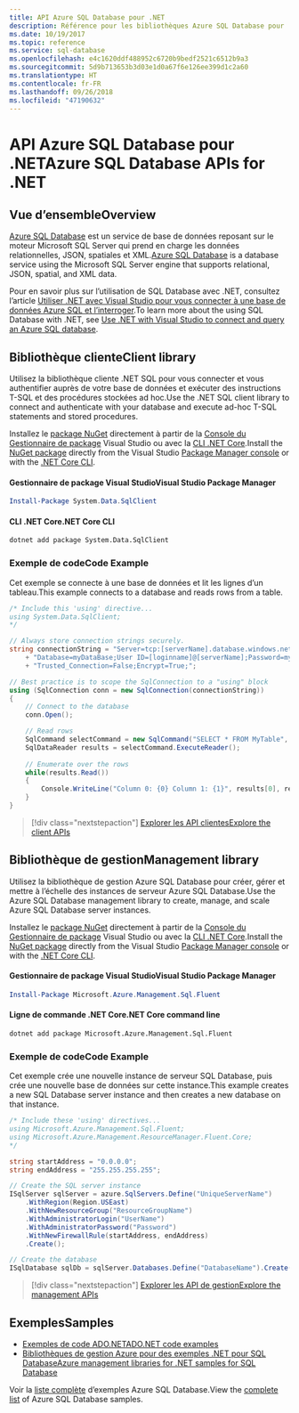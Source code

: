 ```yaml
---
title: API Azure SQL Database pour .NET
description: Référence pour les bibliothèques Azure SQL Database pour .NET
ms.date: 10/19/2017
ms.topic: reference
ms.service: sql-database
ms.openlocfilehash: e4c1620ddf488952c6720b9bedf2521c6512b9a3
ms.sourcegitcommit: 5d9b713653b3d03e1d0a67f6e126ee399d1c2a60
ms.translationtype: HT
ms.contentlocale: fr-FR
ms.lasthandoff: 09/26/2018
ms.locfileid: "47190632"
---
```

# <a name="azure-sql-database-apis-for-net"></a><span data-ttu-id="adcd6-103">API Azure SQL Database pour .NET</span><span class="sxs-lookup"><span data-stu-id="adcd6-103">Azure SQL Database APIs for .NET</span></span>

## <a name="overview"></a><span data-ttu-id="adcd6-104">Vue d’ensemble</span><span class="sxs-lookup"><span data-stu-id="adcd6-104">Overview</span></span>

<span data-ttu-id="adcd6-105">[Azure SQL Database](https://docs.microsoft.com/azure/sql-database/sql-database-technical-overview) est un service de base de données reposant sur le moteur Microsoft SQL Server qui prend en charge les données relationnelles, JSON, spatiales et XML.</span><span class="sxs-lookup"><span data-stu-id="adcd6-105">[Azure SQL Database](https://docs.microsoft.com/azure/sql-database/sql-database-technical-overview) is a database service using the Microsoft SQL Server engine that supports relational, JSON, spatial, and XML data.</span></span> 

<span data-ttu-id="adcd6-106">Pour en savoir plus sur l’utilisation de SQL Database avec .NET, consultez l’article [Utiliser .NET avec Visual Studio pour vous connecter à une base de données Azure SQL et l’interroger](https://docs.microsoft.com/azure/sql-database/sql-database-connect-query-dotnet-visual-studio).</span><span class="sxs-lookup"><span data-stu-id="adcd6-106">To learn more about the using SQL Database with .NET, see [Use .NET with Visual Studio to connect and query an Azure SQL database](https://docs.microsoft.com/azure/sql-database/sql-database-connect-query-dotnet-visual-studio).</span></span>

## <a name="client-library"></a><span data-ttu-id="adcd6-107">Bibliothèque cliente</span><span class="sxs-lookup"><span data-stu-id="adcd6-107">Client library</span></span>

<span data-ttu-id="adcd6-108">Utilisez la bibliothèque cliente .NET SQL pour vous connecter et vous authentifier auprès de votre base de données et exécuter des instructions T-SQL et des procédures stockées ad hoc.</span><span class="sxs-lookup"><span data-stu-id="adcd6-108">Use the .NET SQL client library to connect and authenticate with your database and execute ad-hoc T-SQL statements and stored procedures.</span></span>

<span data-ttu-id="adcd6-109">Installez le [package NuGet]( https://www.nuget.org/packages/System.Data.SqlClient) directement à partir de la [Console du Gestionnaire de package](https://docs.microsoft.com/nuget/tools/package-manager-console) Visual Studio ou avec la [CLI .NET Core](https://docs.microsoft.com/dotnet/core/tools/dotnet-add-package).</span><span class="sxs-lookup"><span data-stu-id="adcd6-109">Install the [NuGet package]( https://www.nuget.org/packages/System.Data.SqlClient) directly from the Visual Studio [Package Manager console](https://docs.microsoft.com/nuget/tools/package-manager-console) or with the [.NET Core CLI](https://docs.microsoft.com/dotnet/core/tools/dotnet-add-package).</span></span>

#### <a name="visual-studio-package-manager"></a><span data-ttu-id="adcd6-110">Gestionnaire de package Visual Studio</span><span class="sxs-lookup"><span data-stu-id="adcd6-110">Visual Studio Package Manager</span></span>

```powershell
Install-Package System.Data.SqlClient
```

#### <a name="net-core-cli"></a><span data-ttu-id="adcd6-111">CLI .NET Core</span><span class="sxs-lookup"><span data-stu-id="adcd6-111">.NET Core CLI</span></span>

```bash
dotnet add package System.Data.SqlClient
```

### <a name="code-example"></a><span data-ttu-id="adcd6-112">Exemple de code</span><span class="sxs-lookup"><span data-stu-id="adcd6-112">Code Example</span></span>

<span data-ttu-id="adcd6-113">Cet exemple se connecte à une base de données et lit les lignes d’un tableau.</span><span class="sxs-lookup"><span data-stu-id="adcd6-113">This example connects to a database and reads rows from a table.</span></span>

```csharp
/* Include this 'using' directive...
using System.Data.SqlClient;
*/

// Always store connection strings securely. 
string connectionString = "Server=tcp:[serverName].database.windows.net;" 
    + "Database=myDataBase;User ID=[loginname]@[serverName];Password=myPassword;"
    + "Trusted_Connection=False;Encrypt=True;";

// Best practice is to scope the SqlConnection to a "using" block
using (SqlConnection conn = new SqlConnection(connectionString))
{
    // Connect to the database
    conn.Open();

    // Read rows
    SqlCommand selectCommand = new SqlCommand("SELECT * FROM MyTable", conn);
    SqlDataReader results = selectCommand.ExecuteReader();
    
    // Enumerate over the rows
    while(results.Read())
    {
        Console.WriteLine("Column 0: {0} Column 1: {1}", results[0], results[1]);
    }
}
```

> [!div class="nextstepaction"]
> [<span data-ttu-id="adcd6-114">Explorer les API clientes</span><span class="sxs-lookup"><span data-stu-id="adcd6-114">Explore the client APIs</span></span>](/dotnet/api/overview/azure/sql/client)

## <a name="management-library"></a><span data-ttu-id="adcd6-115">Bibliothèque de gestion</span><span class="sxs-lookup"><span data-stu-id="adcd6-115">Management library</span></span>

<span data-ttu-id="adcd6-116">Utilisez la bibliothèque de gestion Azure SQL Database pour créer, gérer et mettre à l’échelle des instances de serveur Azure SQL Database.</span><span class="sxs-lookup"><span data-stu-id="adcd6-116">Use the Azure SQL Database management library to create, manage, and scale Azure SQL Database server instances.</span></span>

<span data-ttu-id="adcd6-117">Installez le [package NuGet](https://www.nuget.org/packages/Microsoft.Azure.Management.Sql.Fluent/) directement à partir de la [Console du Gestionnaire de package](https://docs.microsoft.com/nuget/tools/package-manager-console) Visual Studio ou avec la [CLI .NET Core](https://docs.microsoft.com/dotnet/core/tools/dotnet-add-package).</span><span class="sxs-lookup"><span data-stu-id="adcd6-117">Install the [NuGet package](https://www.nuget.org/packages/Microsoft.Azure.Management.Sql.Fluent/) directly from the Visual Studio [Package Manager console](https://docs.microsoft.com/nuget/tools/package-manager-console) or with the [.NET Core CLI](https://docs.microsoft.com/dotnet/core/tools/dotnet-add-package).</span></span>

#### <a name="visual-studio-package-manager"></a><span data-ttu-id="adcd6-118">Gestionnaire de package Visual Studio</span><span class="sxs-lookup"><span data-stu-id="adcd6-118">Visual Studio Package Manager</span></span>

```powershell
Install-Package Microsoft.Azure.Management.Sql.Fluent
``` 

#### <a name="net-core-command-line"></a><span data-ttu-id="adcd6-119">Ligne de commande .NET Core</span><span class="sxs-lookup"><span data-stu-id="adcd6-119">.NET Core command line</span></span>

```bash
dotnet add package Microsoft.Azure.Management.Sql.Fluent
```

### <a name="code-example"></a><span data-ttu-id="adcd6-120">Exemple de code</span><span class="sxs-lookup"><span data-stu-id="adcd6-120">Code Example</span></span>

<span data-ttu-id="adcd6-121">Cet exemple crée une nouvelle instance de serveur SQL Database, puis crée une nouvelle base de données sur cette instance.</span><span class="sxs-lookup"><span data-stu-id="adcd6-121">This example creates a new SQL Database server instance and then creates a new database on that instance.</span></span>

```csharp
/* Include these 'using' directives...
using Microsoft.Azure.Management.Sql.Fluent;
using Microsoft.Azure.Management.ResourceManager.Fluent.Core;
*/

string startAddress = "0.0.0.0";
string endAddress = "255.255.255.255";

// Create the SQL server instance
ISqlServer sqlServer = azure.SqlServers.Define("UniqueServerName")
    .WithRegion(Region.USEast)
    .WithNewResourceGroup("ResourceGroupName")
    .WithAdministratorLogin("UserName")
    .WithAdministratorPassword("Password")
    .WithNewFirewallRule(startAddress, endAddress)
    .Create();

// Create the database
ISqlDatabase sqlDb = sqlServer.Databases.Define("DatabaseName").Create();
```

> [!div class="nextstepaction"]
> [<span data-ttu-id="adcd6-122">Explorer les API de gestion</span><span class="sxs-lookup"><span data-stu-id="adcd6-122">Explore the management APIs</span></span>](/dotnet/api/overview/azure/sql/management)

## <a name="samples"></a><span data-ttu-id="adcd6-123">Exemples</span><span class="sxs-lookup"><span data-stu-id="adcd6-123">Samples</span></span>

- [<span data-ttu-id="adcd6-124">Exemples de code ADO.NET</span><span class="sxs-lookup"><span data-stu-id="adcd6-124">ADO.NET code examples</span></span>](/dotnet/framework/data/adonet/ado-net-code-examples)
- [<span data-ttu-id="adcd6-125">Bibliothèques de gestion Azure pour des exemples .NET pour SQL Database</span><span class="sxs-lookup"><span data-stu-id="adcd6-125">Azure management libraries for .NET samples for SQL Database</span></span>](/dotnet/azure/dotnet-sdk-azure-sql-database-samples)

<span data-ttu-id="adcd6-126">Voir la [liste complète](https://azure.microsoft.com/resources/samples/?platform=dotnet&term=sql+database) d’exemples Azure SQL Database.</span><span class="sxs-lookup"><span data-stu-id="adcd6-126">View the [complete list](https://azure.microsoft.com/resources/samples/?platform=dotnet&term=sql+database) of Azure SQL Database samples.</span></span>

